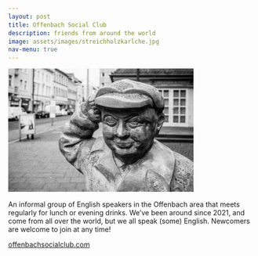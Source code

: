 ```yaml
---
layout: post
title: Offenbach Social Club
description: friends from around the world
image: assets/images/streichholzkarlche.jpg
nav-menu: true
---
```

<img src="assets/images/streichholzkarlche.jpg" alt="karlche" width="75%">

An informal group of English speakers in the Offenbach area that meets regularly for lunch or evening drinks. We’ve been around since 2021, and come from all over the world, but we all speak (some) English. Newcomers are welcome to join at any time!

[offenbachsocialclub.com](https://offenbachsocialclub.com)